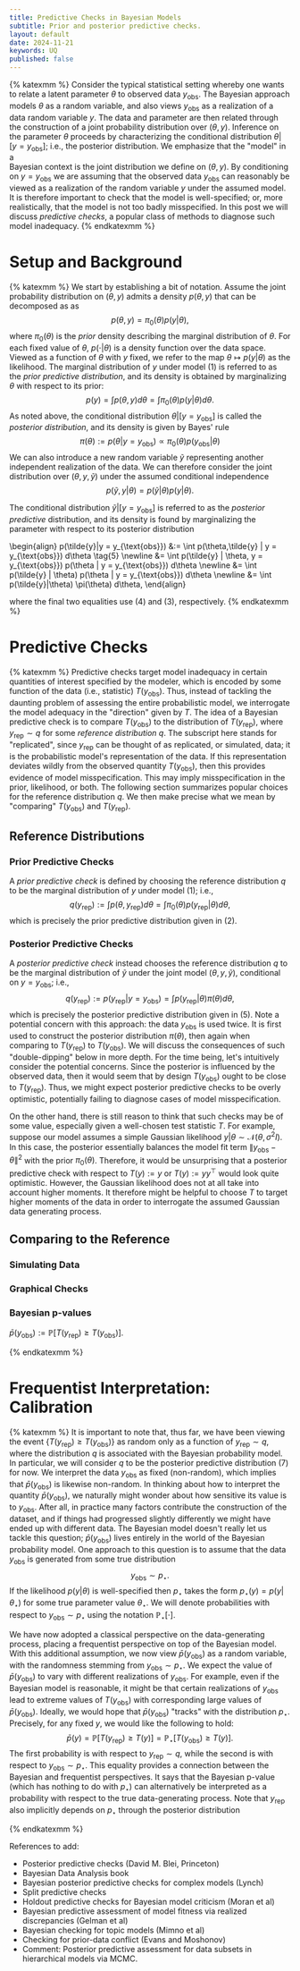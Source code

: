 ```yaml
---
title: Predictive Checks in Bayesian Models
subtitle: Prior and posterior predictive checks.
layout: default
date: 2024-11-21
keywords: UQ
published: false
---
```


{% katexmm %}
Consider the typical statistical setting whereby one wants to relate a latent
parameter $\theta$ to observed data $y_{\text{obs}}$. The Bayesian approach
models $\theta$ as a random variable, and also views $y_{\text{obs}}$ as a
realization of a data random variable $y$. The data and parameter are then
related through the construction of a joint probability distribution over
$(\theta, y)$. Inference on the parameter $\theta$ proceeds by characterizing
the conditional distribution $\theta|[y = y_{\text{obs}}]$;
i.e., the posterior distribution. We emphasize that the "model" in a  
Bayesian context is the joint distribution we define on $(\theta, y)$. By
conditioning on $y = y_{\text{obs}}$ we are assuming that the observed data
$y_{\text{obs}}$ can reasonably be viewed as a realization of the random
variable $y$ under the assumed model. It is therefore important to check that
the model is well-specified; or, more realistically, that the model is not
too badly misspecified. In this post we will discuss *predictive checks*,
a popular class of methods to diagnose such model inadequacy.
{% endkatexmm %}

# Setup and Background
{% katexmm %}
We start by establishing a bit of notation. Assume the joint probability
distribution on $(\theta,y)$ admits a density $p(\theta,y)$ that can be decomposed as
as
$$
p(\theta,y) = \pi_0(\theta)p(y|\theta), \tag{1}
$$
where $\pi_0(\theta)$ is the *prior* density describing the marginal distribution
of $\theta$. For each fixed value of $\theta$, $p(\cdot|\theta)$ is a density
function over the data space. Viewed as a function of $\theta$ with $y$ fixed, we refer
to the map $\theta \mapsto p(y|\theta)$ as the likelihood. The marginal
distribution of $y$ under model (1) is referred to as the *prior predictive distribution*, and its density is obtained by marginalizing $\theta$ with
respect to its prior:
$$
p(y)
= \int p(\theta,y) d\theta
= \int \pi_0(\theta)p(y|\theta) d\theta. \tag{2}
$$
As noted above, the conditional distribution $\theta|[y = y_{\text{obs}}]$ is
called the *posterior distribution*, and its density is given by Bayes' rule
$$
\pi(\theta)
:= p(\theta|y = y_{\text{obs}}) \propto \pi_0(\theta) p(y_{\text{obs}}|\theta) \tag{3}
$$
We can also introduce a new random variable $\tilde{y}$ representing another
independent realization of the data. We can therefore consider the joint
distribution over $(\theta, y, \tilde{y})$ under the assumed conditional
independence
$$
p(\tilde{y},y|\theta) = p(\tilde{y}|\theta) p(y|\theta). \tag{4}
$$

The conditional distribution $\tilde{y} | [y = y_{\text{obs}}]$ is referred
to as the *posterior predictive* distribution, and its density is found
by marginalizing the parameter with respect to its posterior distribution

\begin{align}
p(\tilde{y}|y = y\_{\text{obs}})
&:= \int p(\theta,\tilde{y} | y = y\_{\text{obs}}) d\theta \tag{5} \newline
&= \int p(\tilde{y} | \theta, y = y\_{\text{obs}}) p(\theta | y = y\_{\text{obs}}) d\theta \newline
&= \int p(\tilde{y} | \theta) p(\theta | y = y\_{\text{obs}}) d\theta \newline
&= \int p(\tilde{y}|\theta) \pi(\theta) d\theta,
\end{align}

where the final two equalities use (4) and (3), respectively.
{% endkatexmm %}

# Predictive Checks
{% katexmm %}
Predictive checks target model inadequacy in certain quantities of interest
specified by the modeler, which is encoded by some function of the data
(i.e., statistic) $T(y_{\text{obs}})$. Thus, instead of tackling the daunting
problem of assessing the entire probabilistic model, we interrogate the model
adequacy in the "direction" given by $T$. The idea of a Bayesian predictive
check is to compare $T(y_{\text{obs}})$ to the distribution of
$T(y_{\text{rep}})$, where $y_{\text{rep}} \sim q$ for some
*reference distribution* $q$. The subscript here stands for "replicated",
since $y_{\text{rep}}$ can be thought of as replicated, or simulated, data;
it is the probabilistic model's representation of the data. If this
representation deviates wildly from the observed quantity $T(y_{\text{obs}})$,
then this provides evidence of model misspecification. This may imply
misspecification in the prior, likelihood, or both. The following section
summarizes popular choices for the reference distribution $q$. We then
make precise what we mean by "comparing" $T(y_{\text{obs}})$ and
$T(y_{\text{rep}})$.

## Reference Distributions
### Prior Predictive Checks
A *prior predictive check* is defined by choosing the reference distribution
$q$ to be the marginal distribution of $y$ under model (1); i.e.,
$$
q(y_{\text{rep}})
:= \int p(\theta,y_{\text{rep}}) d\theta
= \int \pi_0(\theta)p(y_{\text{rep}}|\theta) d\theta, \tag{6}
$$
which is precisely the prior predictive distribution given in (2).

### Posterior Predictive Checks
A *posterior predictive check* instead chooses the reference distribution
$q$ to be the marginal distribution of $\tilde{y}$ under the joint
model $(\theta, y, \tilde{y})$, conditional on $y = y_{\text{obs}}$;
i.e.,
$$
q(y_{\text{rep}})
:= p(y_{\text{rep}}|y = y_{\text{obs}})
= \int p(y_{\text{rep}}|\theta) \pi(\theta) d\theta, \tag{7}
$$
which is precisely the posterior predictive distribution given in (5).
Note a potential concern with this approach: the data $y_{\text{obs}}$
is used twice. It is first used to construct the posterior distribution
$\pi(\theta)$, then again when comparing to $T(y_\text{rep})$ to
$T(y_\text{obs})$. We will
discuss the consequences of such "double-dipping" below in more depth.
For the time being, let's intuitively consider the potential concerns.
Since the posterior is influenced by the observed data, then it would
seem that by design $T(y_{\text{obs}})$ ought to be close to
$T(y_{\text{rep}})$. Thus, we might expect posterior predictive checks to be
overly optimistic, potentially failing to diagnose cases of model
misspecification.

On the other hand, there is still reason to think
that such checks may be of some value, especially given a well-chosen
test statistic $T$. For example, suppose our model assumes a simple
Gaussian likelihood $y|\theta \sim \mathcal{N}(\theta, \sigma^2 I)$. In this
case, the posterior essentially balances the model fit term
$\lVert y_{\text{obs}} - \theta \rVert^2$ with the prior $\pi_0(\theta)$.
Therefore, it would be unsurprising that a posterior predictive check with
respect to $T(y) := y$ or $T(y) := yy^\top$ would look quite optimistic.
However, the Gaussian likelihood does not at all take into account higher
moments. It therefore might be helpful to choose $T$ to target higher moments
of the data in order to interrogate the assumed Gaussian data generating
process.  

## Comparing to the Reference
### Simulating Data
### Graphical Checks
### Bayesian p-values
$\bar{p}(y_{\text{obs}}) := \mathbb{P}[T(y_{\text{rep}}) \geq T(y_{\text{obs}})]$.

{% endkatexmm %}

# Frequentist Interpretation: Calibration
{% katexmm %}
It is important to note that, thus far, we have been viewing the event
$\{T(y_{\text{rep}}) \geq T(y_{\text{obs}})\}$ as random only as
a function of $y_{\text{rep}} \sim q$, where the distribution
$q$ is associated with the Bayesian probability model. In particular,
we will consider $q$ to be the posterior predictive distribution
(7) for now. We interpret the data $y_{\text{obs}}$ as
fixed (non-random), which
implies that $\bar{p}(y_{\text{obs}})$ is likewise non-random.
In thinking about how to interpret the quantity
$\bar{p}(y_{\text{obs}})$, we naturally might wonder about
how sensitive its value is to $y_{\text{obs}}$. After all,
in practice many factors contribute the construction of the
dataset, and if things had progressed slightly differently
we might have ended up with different data. The Bayesian
model doesn't really let us tackle this question;
$\bar{p}(y_{\text{obs}})$ lives entirely in the world
of the Bayesian probability model. One approach to this
question is to assume that the data $y_{\text{obs}}$
is generated from some true distribution
$$
y_{\text{obs}} \sim p_{\star}.
$$
If the likelihood $p(y|\theta)$ is well-specified then
$p_{\star}$ takes the form $p_{\star}(y) = p(y|\theta_{\star})$
for some true parameter value $\theta_{\star}$. We will
denote probabilities with respect to
$y_{\text{obs}} \sim p_{\star}$ using the notation
$\mathbb{P}_{\star}[\cdot]$.

We have
now adopted a classical perspective on the data-generating
process, placing a frequentist perspective on top of the
Bayesian model. With this additional assumption, we now
view $\bar{p}(y_{\text{obs}})$ as a random variable,
with the randomness stemming from
$y_{\text{obs}} \sim p_{\star}$. We expect the value
of $\bar{p}(y_{\text{obs}})$ to vary with different
realizations of $y_{\text{obs}}$. For example, even if the
Bayesian model is reasonable, it might be that certain
realizations of $y_{\text{obs}}$ lead to extreme
values of $T(y_{\text{obs}})$ with corresponding large
values of $\bar{p}(y_{\text{obs}})$. Ideally, we would hope
that $\bar{p}(y_{\text{obs}})$ "tracks" with the distribution
$p_{\star}$. Precisely, for any fixed $y$, we would like the
following to hold:
$$
\bar{p}(y) = \mathbb{P}\left[T(y_{\text{rep}}) \geq T(y) \right]
= \mathbb{P}_{\star}\left[T(y_{\text{obs}}) \geq T(y) \right].
$$
The first probability is with respect to $y_{\text{rep}} \sim q$,
while the second is with respect to $y_{\text{obs}} \sim p_{\star}$.
This equality provides a connection between the Bayesian
and frequentist perspectives. It says that the Bayesian
p-value (which has nothing to do with $p_{\star}$) can
alternatively be interpreted as a probability with respect
to the true data-generating process. Note that $y_{\text{rep}}$
also implicitly depends on $p_{\star}$ through the posterior
distribution

{% endkatexmm %}

References to add:
- Posterior predictive checks (David M. Blei, Princeton)
- Bayesian Data Analysis book
- Bayesian posterior predictive checks for complex models (Lynch)
- Split predictive checks
- Holdout predictive checks for Bayesian model criticism (Moran et al)
- Bayesian predictive assessment of model fitness via realized discrepancies (Gelman et al)
- Bayesian checking for topic models (Mimno et al)
- Checking for prior-data conflict (Evans and Moshonov)
- Comment: Posterior predictive assessment for data subsets in hierarchical models via MCMC.
